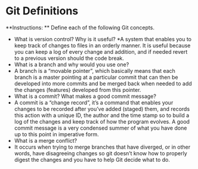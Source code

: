 # Git Definitions

**Instructions: ** Define each of the following Git concepts.

* What is version control?  Why is it useful?
*A system that enables you to keep track of changes to files in an orderly manner. It is useful because you can keep a log of every change and addition, and if needed revert to a previous version should the code break.
* What is a branch and why would you use one?
* A branch is a “movable pointer”, which basically means that each branch is a master pointing at a particular commit that can then be developed into more commits and be merged back when needed to add the changes (features) developed from this pointer.
* What is a commit? What makes a good commit message?
* A commit is a “change record”, it’s a command that enables your changes to be recorded after you’ve added (staged) them, and records this action with a unique ID, the author and the time stamp so to build a log of the changes and keep track of how the program evolves. A good commit message is a very condensed summer of what you have done up to this point in imperative form.
* What is a merge conflict?
* It occurs when trying to merge branches that have diverged, or in other words, have disagreeing changes so git doesn’t know how to properly digest the changes and you have to help Git decide what to do.


